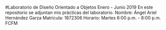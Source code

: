 #Laboratorio de Diseño Orientado a Objetos Enero - Junio 2019
En este repositorio se adjuntan mis prácticas del laboratorio.
Nombre: Ángel Ariel Hernández Garza
Matrícula: 1872306
Horario: Martes 6:00 p.m. - 8:00 p.m. 
FCFM
